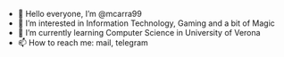- 👋 Hello everyone, I’m @mcarra99
- 👀 I’m interested in Information Technology, Gaming and a bit of Magic
- 🌱 I’m currently learning Computer Science in University of Verona
- 📫 How to reach me: mail, telegram

<!---
mcarra99/mcarra99 is a ✨ special ✨ repository because its `README.md` (this file) appears on your GitHub profile.
You can click the Preview link to take a look at your changes.
--->
